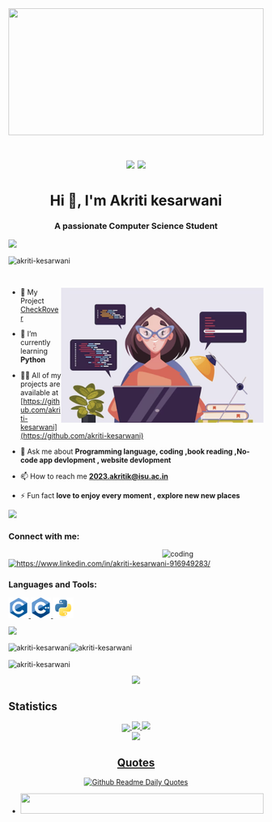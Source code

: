 <div align="center">
<img src="https://media3.giphy.com/media/NKEt9elQ5cR68/giphy.gif" align="center"  height="250" style="width: 100%" width="1000"/>
</div>


<h1 align="center">
    <img src="https://readme-typing-svg.herokuapp.com/?font=Righteous&size=35&center=true&vCenter=true&width=500&height=70&duration=5000&lines=Welcome+to+my+GitHub!;" />
    <img src="https://user-images.githubusercontent.com/73097560/115834477-dbab4500-a447-11eb-908a-139a6edaec5c.gif">
</h1>
<h1 align="center">Hi 👋, I'm Akriti kesarwani</h1>
<h3 align="center">A passionate Computer Science Student</h3>
<img src="https://user-images.githubusercontent.com/73097560/115834477-dbab4500-a447-11eb-908a-139a6edaec5c.gif">
<p align="left"> <img src="https://komarev.com/ghpvc/?username=akriti-kesarwani&label=Profile%20views&color=0e75b6&style=flat" alt="akriti-kesarwani" /> </p>

<p align="left"> <a href="https://twitter.com/" target="blank"><img src="https://img.shields.io/twitter/follow/?logo=twitter&style=for-the-badge" alt="" /></a> </p>
<img align="right" alt="Coding" width="400" src="https://github.com/akriti-kesarwani/akriti-kesarwani/blob/main/girlprog.png">

- 🔭 My Project [CheckRover](https://github.com/akriti-kesarwani/30Akritikesarwani_23_27_sem-1_Nocode.git)

- 🌱 I’m currently learning **Python**

- 👨‍💻 All of my projects are available at [https://github.com/akriti-kesarwani](https://github.com/akriti-kesarwani)

- 💬 Ask me about **Programming language, coding ,book reading ,No-code app devlopment , website devlopment**

- 📫 How to reach me **2023.akritik@isu.ac.in**

- ⚡ Fun fact **love to enjoy every moment , explore new new places**
<img src="https://user-images.githubusercontent.com/73097560/115834477-dbab4500-a447-11eb-908a-139a6edaec5c.gif">
<h3 align="left">Connect with me:</h3>
<img align="right" alt="coding" width="200" src="https://user-images.githubusercontent.com/74038190/212747657-7a8d59da-69c8-4110-8ea8-f8102fd0b413.gif">

<p align="left">
<a href="[https://linkedin.com/in/https://www.linkedin.com/in/akriti-kesarwani-916949283/](https://www.linkedin.com/in/akriti-kesarwani-916949283?utm_source=share&utm_campaign=share_via&utm_content=profile&utm_medium=android_app)" target="blank"><img align="center" src="https://raw.githubusercontent.com/rahuldkjain/github-profile-readme-generator/master/src/images/icons/Social/linked-in-alt.svg" alt="https://www.linkedin.com/in/akriti-kesarwani-916949283/" height="30" width="40" /></a>
</p>


<h3 align="left">Languages and Tools:</h3>
<p align="left"> <a href="https://www.cprogramming.com/" target="_blank" rel="noreferrer"> <img src="https://raw.githubusercontent.com/devicons/devicon/master/icons/c/c-original.svg" alt="c" width="40" height="40"/> </a> <a href="https://www.w3schools.com/cpp/" target="_blank" rel="noreferrer"> <img src="https://raw.githubusercontent.com/devicons/devicon/master/icons/cplusplus/cplusplus-original.svg" alt="cplusplus" width="40" height="40"/> </a> <a href="https://www.python.org" target="_blank" rel="noreferrer"> <img src="https://raw.githubusercontent.com/devicons/devicon/master/icons/python/python-original.svg" alt="python" width="40" height="40"/> </a> </p>
<img src="https://user-images.githubusercontent.com/73097560/115834477-dbab4500-a447-11eb-908a-139a6edaec5c.gif">
<p><img align="left" src="https://github-readme-stats.vercel.app/api/top-langs?username=akriti-kesarwani&show_icons=true&locale=en&layout=compact" alt="akriti-kesarwani" /></p>
<img src="https://www.google.com/search?sca_esv=806c85fb53054c4e&rlz=1C5CHFA_enIN1071IN1071&sxsrf=ADLYWIJRROr6IhmZXEmLjgZhxJMWAkMo5A:1715113234380&q=javascript&uds=ADvngMjyHTUtz1MmwfHZ10X1NWEX2kpmQF_XVaAaiQ3w19v6KrcsQul1tZZbKBN9_hHICXRgOELTD_uOYaKNezS9OuPyivYvwKAoIARwc1gbrbvCM05rj3SfHv841j9Ay_fV36uFuY2QRZREeB4s6XYpZs0sgzrDtWHtr1qqxlbxPtFn0_FahWIsVuss4LlAzvM-eELE-GNIEAXzrXRA58V1MdQZNKIVA3d9N53hyTcPf3dMNjNVwvqaMfEb4ZcHV8nEmm9_VaOHizwTObzA2Avy3yDYL63d7rEz-EnyuSO6GOs1Xzmh8SY&udm=2&prmd=ivnsmbtz&sa=X&ved=2ahUKEwiTutbYrvyFAxUdr1YBHbmhAP8QtKgLegQICxAB&biw=1470&bih=833&dpr=2#vhid=XBYcZkDqA4oCEM&vssid=mosaic

<p>&nbsp;<img align="center" src="https://github-readme-stats.vercel.app/api?username=akriti-kesarwani&show_icons=true&locale=en" alt="akriti-kesarwani" /></p>

<p><img align="center" src="https://github-readme-streak-stats.herokuapp.com/?user=akriti-kesarwani&" alt="akriti-kesarwani" /></p>



<p align="center">
    <img src="https://user-images.githubusercontent.com/73097560/115834477-dbab4500-a447-11eb-908a-139a6edaec5c.gif"><h2 align="left">Statistics</h2>
<div align="center">
<a href="https://github.com/akriti-kesarwani">
<img align="center" src="http://github-profile-summary-cards.vercel.app/api/cards/profile-details?username=akriti-kesarwani&theme=midnight_purple" height="250em" />
<img src="https://user-images.githubusercontent.com/73097560/115834477-dbab4500-a447-11eb-908a-139a6edaec5c.gif">
<img src="https://user-images.githubusercontent.com/73097560/115834477-dbab4500-a447-11eb-908a-139a6edaec5c.gif"/>

<div align="center">
    <img src="https://user-images.githubusercontent.com/73097560/115834477-dbab4500-a447-11eb-908a-139a6edaec5c.gif"/>



  <h2> Quotes </h2>
<div align="center">
    
</p>


[![Github Readme Daily Quotes](https://readme-daily-quotes.vercel.app/api?theme=vue)](https://github.com/cheehwatang/github-readme-daily-quotes)
- <img src="https://i.imgur.com/dBaSKWF.gif" height="40" width="100%">
<div align="center">
